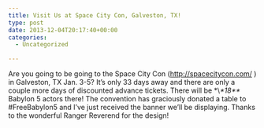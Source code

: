 ```yaml
---
title: Visit Us at Space City Con, Galveston, TX!
type: post
date: 2013-12-04T20:17:40+00:00
categories:
  - Uncategorized

---
```

Are you going to be going to the Space City Con (<http://spacecitycon.com/> ) in Galveston, TX Jan. 3-5? It&#8217;s only 33 days away and there are only a couple more days of discounted advance tickets. There will be \*\\*\*18\*\** Babylon 5 actors there! The convention has graciously donated a table to #FreeBabylon5 and I&#8217;ve just received the banner we&#8217;ll be displaying. Thanks to the wonderful Ranger Reverend for the design!
